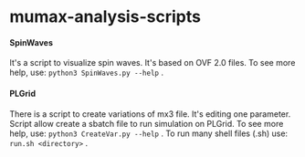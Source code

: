 # mumax-analysis-scripts

#### SpinWaves
It's a script to visualize spin waves. It's based on OVF 2.0 files.
To see more help, use: ```python3 SpinWaves.py --help``` .

#### PLGrid
There is a script to create variations of mx3 file. It's editing one parameter. Script allow create a sbatch file to run simulation on PLGrid.
To see more help, use: ```python3 CreateVar.py --help``` .
To run many shell files (.sh) use: ```run.sh <directory>``` .
